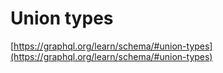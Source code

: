 # Union types

[https://graphql.org/learn/schema/#union-types](https://graphql.org/learn/schema/#union-types)
